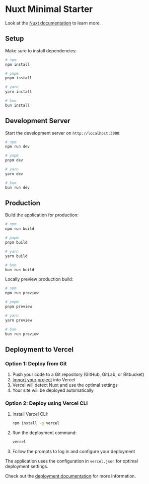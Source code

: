 # Nuxt Minimal Starter

Look at the [Nuxt documentation](https://nuxt.com/docs/getting-started/introduction) to learn more.

## Setup

Make sure to install dependencies:

```bash
# npm
npm install

# pnpm
pnpm install

# yarn
yarn install

# bun
bun install
```

## Development Server

Start the development server on `http://localhost:3000`:

```bash
# npm
npm run dev

# pnpm
pnpm dev

# yarn
yarn dev

# bun
bun run dev
```

## Production

Build the application for production:

```bash
# npm
npm run build

# pnpm
pnpm build

# yarn
yarn build

# bun
bun run build
```

Locally preview production build:

```bash
# npm
npm run preview

# pnpm
pnpm preview

# yarn
yarn preview

# bun
bun run preview
```

## Deployment to Vercel

### Option 1: Deploy from Git

1. Push your code to a Git repository (GitHub, GitLab, or Bitbucket)
2. [Import your project](https://vercel.com/new) into Vercel
3. Vercel will detect Nuxt and use the optimal settings
4. Your site will be deployed automatically

### Option 2: Deploy using Vercel CLI

1. Install Vercel CLI:

   ```bash
   npm install -g vercel
   ```

2. Run the deployment command:

   ```bash
   vercel
   ```

3. Follow the prompts to log in and configure your deployment

The application uses the configuration in `vercel.json` for optimal deployment settings.

Check out the [deployment documentation](https://nuxt.com/docs/getting-started/deployment) for more information.
